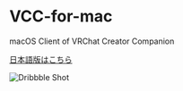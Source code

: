 # VCC-for-mac

macOS Client of VRChat Creator Companion

[日本語版はこちら](https://github.com/AranoYuki1/VCC-for-mac/blob/main/README_ja.md)

![Dribbble Shot](https://user-images.githubusercontent.com/122166434/211201978-a85bb5d7-69c9-4613-82f6-67c6852a2ccd.png)

